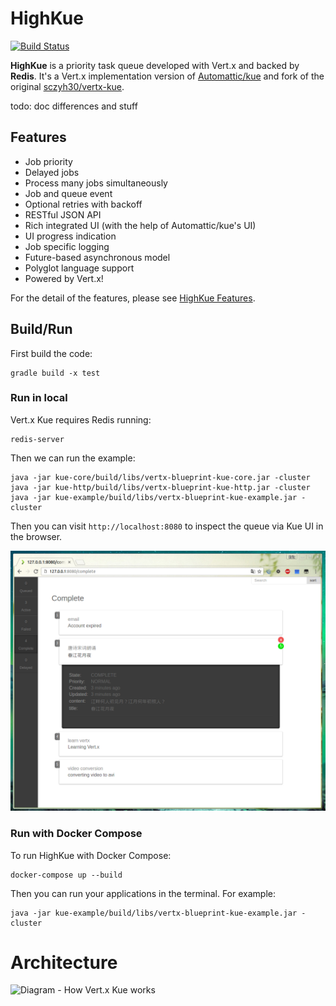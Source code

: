 # HighKue

[![Build Status](https://travis-ci.com/bfergerson/vertx-kue.svg?branch=master)](https://travis-ci.com/bfergerson/vertx-kue)

**HighKue** is a priority task queue developed with Vert.x and backed by **Redis**.
It's a Vert.x implementation version of [Automattic/kue](https://github.com/Automattic/kue) and fork of the original [sczyh30/vertx-kue](https://github.com/sczyh30/vertx-kue).

todo: doc differences and stuff

## Features

- Job priority
- Delayed jobs
- Process many jobs simultaneously
- Job and queue event
- Optional retries with backoff
- RESTful JSON API
- Rich integrated UI (with the help of Automattic/kue's UI)
- UI progress indication
- Job specific logging
- Future-based asynchronous model
- Polyglot language support
- Powered by Vert.x!

For the detail of the features, please see [HighKue Features](docs/en/vertx-kue-features-en.md).

## Build/Run

First build the code:

```
gradle build -x test
```

### Run in local

Vert.x Kue requires Redis running:

```
redis-server
```

Then we can run the example:

```
java -jar kue-core/build/libs/vertx-blueprint-kue-core.jar -cluster
java -jar kue-http/build/libs/vertx-blueprint-kue-http.jar -cluster
java -jar kue-example/build/libs/vertx-blueprint-kue-example.jar -cluster
```

Then you can visit `http://localhost:8080` to inspect the queue via Kue UI in the browser.

![](docs/images/vertx_kue_ui_1.png)

### Run with Docker Compose

To run HighKue with Docker Compose:

```
docker-compose up --build
```

Then you can run your applications in the terminal. For example:

```
java -jar kue-example/build/libs/vertx-blueprint-kue-example.jar -cluster
```

# Architecture

![Diagram - How Vert.x Kue works](https://raw.githubusercontent.com/sczyh30/vertx-kue/master/docs/images/kue_diagram.png)
